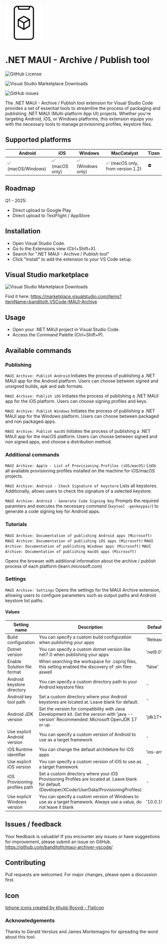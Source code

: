 <img src="icon.png" width="120" height="120"/>

# .NET MAUI - Archive / Publish tool

![GitHub License](https://img.shields.io/github/license/banditoth/maui-archiver-vscode?style=for-the-badge)

![Visual Studio Marketplace Downloads](https://img.shields.io/visual-studio-marketplace/d/banditoth.VSCode-MAUI-Archive?style=for-the-badge&link=https%3A%2F%2Fmarketplace.visualstudio.com%2Fitems%3FitemName%3Dbanditoth.VSCode-MAUI-Archive)

![GitHub issues](https://img.shields.io/github/issues/banditoth/maui-archiver-vscode?style=for-the-badge)

The .NET MAUI - Archive / Publish tool extension for Visual Studio Code provides a set of essential tools to streamline the process of packaging and publishing .NET MAUI (Multi-platform App UI) projects. 
Whether you're targeting Android, iOS, or Windows platforms, this extension equips you with the necessary tools to manage provisioning profiles, keystore files.

## Supported platforms

| Android | iOS | Windows | MacCatalyst | Tizen |
| --- | --- | --- | --- | --- | 
| ✅ (macOS/Windows) | ✅ (macOS only) | ✅ (Windows only) | ✅ (macOS only, from version 1.2) | ⛔️ |

## Roadmap

Q1 - 2025: 
- Direct upload to Google Play
- Direct upload to TestFlight / AppStore

## Installation

- Open Visual Studio Code.
- Go to the Extensions view (Ctrl+Shift+X).
- Search for ".NET MAUI - Archive / Publish tool"
- Click "Install" to add the extension to your VS Code setup.

## Visual Studio marketplace

![Visual Studio Marketplace Downloads](https://img.shields.io/visual-studio-marketplace/d/banditoth.VSCode-MAUI-Archive?style=for-the-badge&link=https%3A%2F%2Fmarketplace.visualstudio.com%2Fitems%3FitemName%3Dbanditoth.VSCode-MAUI-Archive)

Find it here:
https://marketplace.visualstudio.com/items?itemName=banditoth.VSCode-MAUI-Archive

## Usage

- Open your .NET MAUI project in Visual Studio Code.
- Access the Command Palette (Ctrl+Shift+P).

## Available commands

### Publishing

`MAUI Archive: Publish Android`
Initiates the process of publishing a .NET MAUI app for the Android platform. Users can choose between signed and unsigned builds, apk and aab formats.

`MAUI Archive: Publish iOS`
Initiates the process of publishing a .NET MAUI app for the iOS platform. Users can choose signing profiles and keys.

`MAUI Archive: Publish Windows`
Initiates the process of publishing a .NET MAUI app for the Windows platform. Users can choose between packaged and non packaged apps.

`MAUI Archive: Publish macOS`
Initiates the process of publishing a .NET MAUI app for the macOS platform. Users can choose between signed and non signed apps, and choose a distribution method.

### Additional commands

`MAUI Archive: Apple - List of Provisioning Profiles (iOS/macOS)`
Lists all available provisioning profiles installed on the machine for iOS/macOS projects.

`MAUI Archive: Android - Check Signature of keystore`
Lists all keystores. Additionally, allows users to check the signature of a selected keystore.

`MAUI Archive: Android - Generate Code Signing Key`
Prompts the required paramters and executes the necessary command (`keytool -genkeypair`) to generate a code signing key for Android apps.

### Tutorials

`MAUI Archive: Documentation of publishing Android apps (Microsoft)`
`MAUI Archive: Documentation of publishing iOS apps (Microsoft)`
`MAUI Archive: Documentation of publishing Windows apps (Microsoft)`
`MAUI Archive: Documentation of publishing macOS apps (Microsoft)`

Opens the browser with additional information about the archive / publish process of each platform (learn.microsoft.com)

### Settings

`MAUI Archive: Settings`
Opens the settings for the MAUI Archive extension, allowing users to configure parameters such as output paths and Android keystore list paths.

#### Values

| Setting name | Description | Default Value |
| --- | --- | --- |
| Build configuration | You can specify a custom build configuration when publishing your apps | 'Release' |
| Dotnet version | You can specify a custom dotnet version like net7.0 when publishing your apps | 'net9.0' |
| Enable Solution file format | When searching the workspace for .csproj files, this setting enabled the discovery of .sln files aswell | 'false' |
| Android keystore directory | You can specify a custom directory path to your Android keystore files | - |
| Android key tool path | Set a custom directory where your Android keystores are located at. Leave blank for default. | - |
| Android JDK version | Set the version for compatibility with Java Development kit. Get the version with 'java --version' Recommended: Microsoft OpenJDK 17 or up. | 'jdk17+' |
| Use explicit Android version | You can specify a custom version of Android to use as a target framework | - |
| iOS Runtime identifier | You can change the default architeture for iOS apps | 'ios-arm64' |
| Use explicit iOS version | You can specify a custom version of iOS to use as a target framework | - |
| iOS Provisioning profiles path | Set a custom directory where your iOS Provisioning Profiles are located at. Leave blank for default. (Developer/XCode/UserData/ProvisioningProfiles) | - |
| Use explicit Windows version | You can specify a custom version of Windows to use as a target framework. Always use a value, do not leave it blank | '10.0.19041.0' |

## Issues / feedback

Your feedback is valuable! If you encounter any issues or have suggestions for improvement, please submit an issue on GitHub.
https://github.com/banditoth/maui-archiver-vscode/

## Contributing

Pull requests are welcomed. 
For major changes, please open a discussion first.

## Icon
<a href="https://www.flaticon.com/free-icons/iphone" title="iphone icons">Iphone icons created by khulqi Rosyid - Flaticon</a>

### Acknowledgements

Thanks to Gerald Versluis and James Montemagno for spreading the word about this tool.

